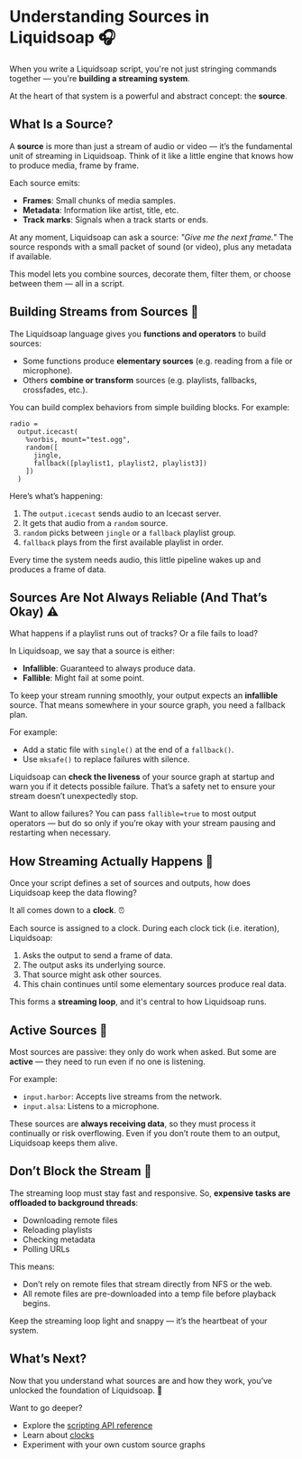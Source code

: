 # Understanding Sources in Liquidsoap 🎧

When you write a Liquidsoap script, you're not just stringing commands together — you're **building a streaming system**.

At the heart of that system is a powerful and abstract concept: the **source**.

## What Is a Source?

A **source** is more than just a stream of audio or video — it’s the fundamental unit of streaming in Liquidsoap. Think of it like a little engine that knows how to produce media, frame by frame.

Each source emits:

- **Frames**: Small chunks of media samples.
- **Metadata**: Information like artist, title, etc.
- **Track marks**: Signals when a track starts or ends.

At any moment, Liquidsoap can ask a source: _"Give me the next frame."_ The source responds with a small packet of sound (or video), plus any metadata if available.

This model lets you combine sources, decorate them, filter them, or choose between them — all in a script.

## Building Streams from Sources 🧱

The Liquidsoap language gives you **functions and operators** to build sources:

- Some functions produce **elementary sources** (e.g. reading from a file or microphone).
- Others **combine or transform** sources (e.g. playlists, fallbacks, crossfades, etc.).

You can build complex behaviors from simple building blocks. For example:

```liquidsoap
radio =
  output.icecast(
    %vorbis, mount="test.ogg",
    random([
      jingle,
      fallback([playlist1, playlist2, playlist3])
    ])
  )
```

Here’s what’s happening:

1. The `output.icecast` sends audio to an Icecast server.
2. It gets that audio from a `random` source.
3. `random` picks between `jingle` or a `fallback` playlist group.
4. `fallback` plays from the first available playlist in order.

Every time the system needs audio, this little pipeline wakes up and produces a frame of data.

## Sources Are Not Always Reliable (And That’s Okay) ⚠️

What happens if a playlist runs out of tracks? Or a file fails to load?

In Liquidsoap, we say that a source is either:

- **Infallible**: Guaranteed to always produce data.
- **Fallible**: Might fail at some point.

To keep your stream running smoothly, your output expects an **infallible** source. That means somewhere in your source graph, you need a fallback plan.

For example:

- Add a static file with `single()` at the end of a `fallback()`.
- Use `mksafe()` to replace failures with silence.

Liquidsoap can **check the liveness** of your source graph at startup and warn you if it detects possible failure. That’s a safety net to ensure your stream doesn’t unexpectedly stop.

Want to allow failures? You can pass `fallible=true` to most output operators — but do so only if you’re okay with your stream pausing and restarting when necessary.

## How Streaming Actually Happens 🔁

Once your script defines a set of sources and outputs, how does Liquidsoap keep the data flowing?

It all comes down to a **clock**. ⏰

Each source is assigned to a clock. During each clock tick (i.e. iteration), Liquidsoap:

1. Asks the output to send a frame of data.
2. The output asks its underlying source.
3. That source might ask other sources.
4. This chain continues until some elementary sources produce real data.

This forms a **streaming loop**, and it's central to how Liquidsoap runs.

## Active Sources 🔌

Most sources are passive: they only do work when asked. But some are **active** — they need to run even if no one is listening.

For example:

- `input.harbor`: Accepts live streams from the network.
- `input.alsa`: Listens to a microphone.

These sources are **always receiving data**, so they must process it continually or risk overflowing. Even if you don’t route them to an output, Liquidsoap keeps them alive.

## Don’t Block the Stream 🛑

The streaming loop must stay fast and responsive. So, **expensive tasks are offloaded to background threads**:

- Downloading remote files
- Reloading playlists
- Checking metadata
- Polling URLs

This means:

- Don’t rely on remote files that stream directly from NFS or the web.
- All remote files are pre-downloaded into a temp file before playback begins.

Keep the streaming loop light and snappy — it’s the heartbeat of your system.

## What’s Next?

Now that you understand what sources are and how they work, you’ve unlocked the foundation of Liquidsoap. 🎉

Want to go deeper?

- Explore the [scripting API reference](reference.html)
- Learn about [clocks](clocks.html)
- Experiment with your own custom source graphs
